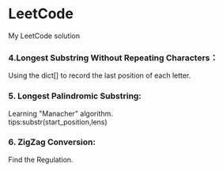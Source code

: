 # LeetCode<br>
My LeetCode solution<br>
### 4.Longest Substring Without Repeating Characters：<br>
Using the dict[] to record the last position of each letter.<br>
### 5. Longest Palindromic Substring:<br>
Learning "Manacher" algorithm.<br>
  tips:substr(start_position,lens)<br>
### 6. ZigZag Conversion:<br>
Find the Regulation.
